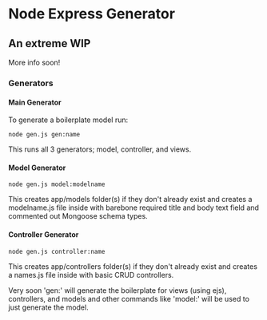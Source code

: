 # Node Express Generator

## An extreme WIP

More info soon!

### Generators

#### Main Generator

To generate a boilerplate model run:

    node gen.js gen:name

This runs all 3 generators; model, controller, and views.

#### Model Generator

    node gen.js model:modelname

This creates app/models folder(s) if they don't already exist and creates a modelname.js file inside with barebone required title and body text field and commented out Mongoose schema types.

#### Controller Generator

    node gen.js controller:name

This creates app/controllers folder(s) if they don't already exist and creates a names.js file inside with basic CRUD controllers.


Very soon 'gen:' will generate the boilerplate for views (using ejs), controllers, and models and other commands like 'model:' will be used to just generate the model.